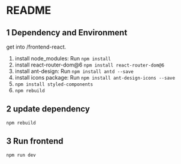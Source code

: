 # README

## 1 Dependency and Environment
get into /frontend-react.

1. install node_modules: Run `npm install`
2. install react-router-dom@6 `npm install react-router-dom@6`
3. install ant-design: Run `npm install antd --save`
4. install icons package: Run `npm install ant-design-icons --save`
5. `npm install styled-components`
6. `npm rebuild`

## 2 update dependency
`npm rebuild`

## 3 Run frontend
`npm run dev`
